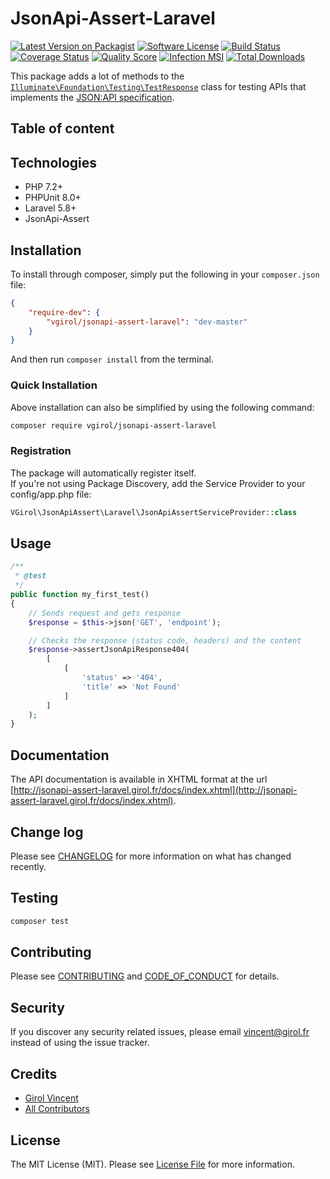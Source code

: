 # JsonApi-Assert-Laravel

[![Latest Version on Packagist][ico-version]][link-packagist]
[![Software License][ico-license]](LICENSE.md)
[![Build Status][ico-travis]][link-travis]
[![Coverage Status][ico-scrutinizer]][link-scrutinizer]
[![Quality Score][ico-code-quality]][link-code-quality]
[![Infection MSI][ico-mutation]][link-mutation]
[![Total Downloads][ico-downloads]][link-downloads]

This package adds a lot of methods to the [`Illuminate\Foundation\Testing\TestResponse`](https://laravel.com/api/5.8/Illuminate/Foundation/Testing/TestResponse.html) class for testing APIs that implements the [JSON:API specification](https://jsonapi.org/).

## Table of content

## Technologies

- PHP 7.2+
- PHPUnit 8.0+
- Laravel 5.8+
- JsonApi-Assert

## Installation

To install through composer, simply put the following in your `composer.json` file:

```json
{
    "require-dev": {
        "vgirol/jsonapi-assert-laravel": "dev-master"
    }
}
```

And then run `composer install` from the terminal.

### Quick Installation

Above installation can also be simplified by using the following command:

```sh
composer require vgirol/jsonapi-assert-laravel
```

### Registration

The package will automatically register itself.  
If you're not using Package Discovery, add the Service Provider to your config/app.php file:

```php
VGirol\JsonApiAssert\Laravel\JsonApiAssertServiceProvider::class
```

## Usage

```php
/**
 * @test
 */
public function my_first_test()
{
    // Sends request and gets response
    $response = $this->json('GET', 'endpoint');

    // Checks the response (status code, headers) and the content
    $response->assertJsonApiResponse404(
        [
            [
                'status' => '404',
                'title' => 'Not Found'
            ]
        ]
    );
}
```

## Documentation

The API documentation is available in XHTML format at the url [http://jsonapi-assert-laravel.girol.fr/docs/index.xhtml](http://jsonapi-assert-laravel.girol.fr/docs/index.xhtml).

## Change log

Please see [CHANGELOG](CHANGELOG.md) for more information on what has changed recently.

## Testing

``` bash
composer test
```

## Contributing

Please see [CONTRIBUTING](CONTRIBUTING.md) and [CODE_OF_CONDUCT](CODE_OF_CONDUCT.md) for details.

## Security

If you discover any security related issues, please email [vincent@girol.fr](mailto:vincent@girol.fr) instead of using the issue tracker.

## Credits

- [Girol Vincent][link-author]
- [All Contributors][link-contributors]

## License

The MIT License (MIT). Please see [License File](LICENSE.md) for more information.

[ico-version]: https://img.shields.io/packagist/v/VGirol/VGirolJsonApi-Assert-Laravel.svg?style=flat-square
[ico-license]: https://img.shields.io/badge/license-MIT-brightgreen.svg?style=flat-square
[ico-travis]: https://img.shields.io/travis/VGirol/VGirolJsonApi-Assert-Laravel/master.svg?style=flat-square
[ico-scrutinizer]: https://img.shields.io/scrutinizer/coverage/g/VGirol/VGirolJsonApi-Assert-Laravel.svg?style=flat-square
[ico-code-quality]: https://img.shields.io/scrutinizer/g/VGirol/VGirolJsonApi-Assert-Laravel.svg?style=flat-square
[ico-mutation]: https://badge.stryker-mutator.io/github.com/VGirol/VGirolJsonApi-Assert-Laravel/master
[ico-downloads]: https://img.shields.io/packagist/dt/VGirol/VGirolJsonApi-Assert-Laravel.svg?style=flat-square

[link-packagist]: https://packagist.org/packages/VGirol/VGirolJsonApi-Assert-Laravel
[link-travis]: https://travis-ci.org/VGirol/VGirolJsonApi-Assert-Laravel
[link-scrutinizer]: https://scrutinizer-ci.com/g/VGirol/VGirolJsonApi-Assert-Laravel/code-structure
[link-code-quality]: https://scrutinizer-ci.com/g/VGirol/VGirolJsonApi-Assert-Laravel
[link-downloads]: https://packagist.org/packages/VGirol/VGirolJsonApi-Assert-Laravel
[link-author]: https://github.com/VGirol
[link-mutation]: https://infection.github.io
[link-contributors]: ../../contributors
